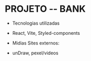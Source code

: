 # PROJETO -- BANK

- Tecnologias utilizadas
* React, Vite, Styled-components

- Midias Sites externos:
 * unDraw, pexel/videos

